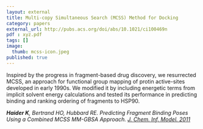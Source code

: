 ```yaml
---
layout: external
title: Multi-copy Simultaneous Search (MCSS) Method for Docking
category: papers
external_url: http://pubs.acs.org/doi/abs/10.1021/ci100469n
pdf : xyz.pdf
tags: []
image:
  thumb: mcss-icon.jpeg
published: true
---
```


Inspired by the progress in fragment-based drug discovery, we resurrected MCSS, an approach for functional group mapping of protin active-sites developed in early 1990s. We modified it by including energetic terms from implicit solvent energy calculations and tested its performance in predicting binding and ranking ordering of fragments to HSP90.

*__Haider K__, Bertrand HO, Hubbard RE. Predicting Fragment Binding Poses Using a Combined MCSS MM-GBSA Approach. [J. Chem. Inf.
Model. 2011](http://pubs.acs.org/doi/abs/10.1021/ci100469n)*
